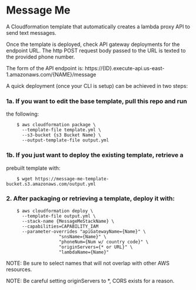 # Message Me

A Cloudformation template that automatically creates a lambda
proxy API to send text messages.

Once the template is deployed, check API gateway deployments for
the endpoint URL. The http POST request body passed to the URL
is texted to the provided phone number.

The form of the API endpoint is:
https://{ID}.execute-api.us-east-1.amazonaws.com/{NAME}/message

A quick deployment (once your CLI is setup) can be achieved in two
steps:

### 1a. If you want to edit the base template, pull this repo and run
the following:

        $ aws cloudformation package \
          --template-file template.yml \
          --s3-bucket {s3 Bucket Name} \
          --output-template-file output.yml
          
### 1b. If you just want to deploy the existing template, retrieve a
prebuilt template with:

        $ wget https://message-me-template-bucket.s3.amazonaws.com/output.yml

### 2. After packaging or retrieving a template, deploy it with:

        $ aws cloudformation deploy \
          --template-file output.yml \
          --stack-name {MessageMeStackName} \
          --capabilities=CAPABILITY_IAM
          --parameter-overrides "apiGatewayName={Name}" \
                        "snsName={Name}" \
                        "phoneNum={Num w/ country code}" \
                        "originServers={* or URL}" \
                        "lambdaName={Name}"

NOTE: Be sure to select names that will not overlap with other AWS resources.

NOTE: Be careful setting originServers to *, CORS exists for a reason.

